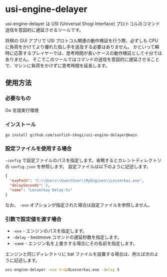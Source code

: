 # usi-engine-delayer

usi-engine-delayer は USI (Universal Shogi Interface) プロトコルのコマンド送信を意図的に遅延させるツールです。

将棋の GUI アプリで USI プロトコル関連の動作検証を行う際、必ずしも CPU に負荷をかけてより優れた指し手を追及する必要はありません。
かといって瞬時に応答するプレイヤーでは、思考時間が長いケースの動作検証として十分ではありません。
そこでこのツールではコマンドの送信を意図的に遅延させることで、マシンに負荷をかけずに思考時間を延長します。

## 使用方法

### 必要なもの

Go 言語実行環境

### インストール

```
go install github.com/sunfish-shogi/usi-engine-delayer@main
```

### 設定ファイルを使用する場合

`-config` で設定ファイルのパスを指定します。省略するとカレントディレクトリの `config.json` を参照します。
設定ファイルは以下のように記述します。

```json
{
  "exePath": "C:\\Users\\GuestUser\\MyEngines\\Lesserkai.exe",
  "delaySeconds": 5,
  "name": "Lesserkay Delay-5s"
}
```

なお、 `-exe` オプションが指定された場合は設定ファイルを参照しません。

### 引数で設定値を渡す場合

- `-exe` - エンジンのパスを指定します。
- `-delay` - bestmove コマンドの遅延秒数を指定します。
- `-name` - エンジン名を上書きする場合にその名前を指定します。

エンジンと同じディレクトリに bat ファイルを設置する場合は、例えば次のように記述します。

```bat
usi-engine-delayer -exe %~dp0Lesserkai.exe -delay 5
```
